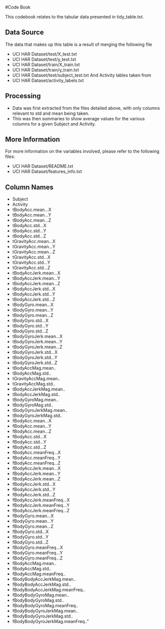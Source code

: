 #Code Book

This codebook relates to the tabular data presented in tidy_table.txt.

## Data Source

The data that makes up this table is a result of merging the following file
- UCI HAR Dataset/test/X_test.txt
- UCI HAR Dataset/test/y_test.txt
- UCI HAR Dataset/train/X_train.txt
- UCI HAR Dataset/train/y_train.txt
- UCI HAR Dataset/test/subject_test.txt
And Activity lables taken from
- UCI HAR Dataset/activity_labels.txt

## Processing
- Data was first extracted from the files detailed above, with only columns relevant to std and mean being taken.
- This was then summaries to show average values for the various columns for a given Subject and Activity.

## More Information
For more information on the variables involved, please refer to the following files:
- UCI HAR Dataset/README.txt
- UCI HAR Dataset/features_info.txt


## Column Names
- Subject                        
- Activity                      
- tBodyAcc.mean...X              
- tBodyAcc.mean...Y             
- tBodyAcc.mean...Z              
- tBodyAcc.std...X              
- tBodyAcc.std...Y               
- tBodyAcc.std...Z              
- tGravityAcc.mean...X           
- tGravityAcc.mean...Y          
- tGravityAcc.mean...Z           
- tGravityAcc.std...X           
- tGravityAcc.std...Y            
- tGravityAcc.std...Z           
- tBodyAccJerk.mean...X          
- tBodyAccJerk.mean...Y         
- tBodyAccJerk.mean...Z          
- tBodyAccJerk.std...X          
- tBodyAccJerk.std...Y           
- tBodyAccJerk.std...Z          
- tBodyGyro.mean...X             
- tBodyGyro.mean...Y            
- tBodyGyro.mean...Z             
- tBodyGyro.std...X             
- tBodyGyro.std...Y              
- tBodyGyro.std...Z             
- tBodyGyroJerk.mean...X         
- tBodyGyroJerk.mean...Y        
- tBodyGyroJerk.mean...Z         
- tBodyGyroJerk.std...X         
- tBodyGyroJerk.std...Y          
- tBodyGyroJerk.std...Z         
- tBodyAccMag.mean..            
- tBodyAccMag.std..             
- tGravityAccMag.mean..         
- tGravityAccMag.std..          
- tBodyAccJerkMag.mean..        
- tBodyAccJerkMag.std..         
- tBodyGyroMag.mean..           
- tBodyGyroMag.std..            
- tBodyGyroJerkMag.mean..       
- tBodyGyroJerkMag.std..        
- fBodyAcc.mean...X             
- fBodyAcc.mean...Y             
- fBodyAcc.mean...Z             
- fBodyAcc.std...X              
- fBodyAcc.std...Y              
- fBodyAcc.std...Z              
- fBodyAcc.meanFreq...X         
- fBodyAcc.meanFreq...Y         
- fBodyAcc.meanFreq...Z         
- fBodyAccJerk.mean...X         
- fBodyAccJerk.mean...Y         
- fBodyAccJerk.mean...Z         
- fBodyAccJerk.std...X          
- fBodyAccJerk.std...Y          
- fBodyAccJerk.std...Z          
- fBodyAccJerk.meanFreq...X     
- fBodyAccJerk.meanFreq...Y     
- fBodyAccJerk.meanFreq...Z     
- fBodyGyro.mean...X            
- fBodyGyro.mean...Y            
- fBodyGyro.mean...Z            
- fBodyGyro.std...X             
- fBodyGyro.std...Y             
- fBodyGyro.std...Z             
- fBodyGyro.meanFreq...X        
- fBodyGyro.meanFreq...Y        
- fBodyGyro.meanFreq...Z        
- fBodyAccMag.mean..            
- fBodyAccMag.std..             
- fBodyAccMag.meanFreq..        
- fBodyBodyAccJerkMag.mean..    
- fBodyBodyAccJerkMag.std..     
- fBodyBodyAccJerkMag.meanFreq..
- fBodyBodyGyroMag.mean..       
- fBodyBodyGyroMag.std..        
- fBodyBodyGyroMag.meanFreq..   
- fBodyBodyGyroJerkMag.mean..   
- fBodyBodyGyroJerkMag.std..    
- fBodyBodyGyroJerkMag.meanFreq.."
